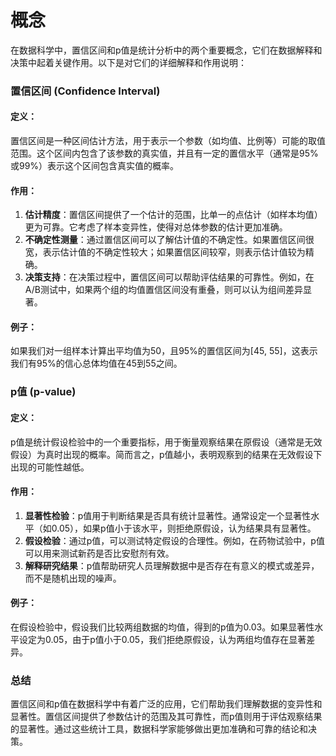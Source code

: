# 概念
在数据科学中，置信区间和p值是统计分析中的两个重要概念，它们在数据解释和决策中起着关键作用。以下是对它们的详细解释和作用说明：

### 置信区间 (Confidence Interval)

#### 定义：
置信区间是一种区间估计方法，用于表示一个参数（如均值、比例等）可能的取值范围。这个区间内包含了该参数的真实值，并且有一定的置信水平（通常是95%或99%）表示这个区间包含真实值的概率。

#### 作用：
1. **估计精度**：置信区间提供了一个估计的范围，比单一的点估计（如样本均值）更为可靠。它考虑了样本变异性，使得对总体参数的估计更加准确。
2. **不确定性测量**：通过置信区间可以了解估计值的不确定性。如果置信区间很宽，表示估计值的不确定性较大；如果置信区间较窄，则表示估计值较为精确。
3. **决策支持**：在决策过程中，置信区间可以帮助评估结果的可靠性。例如，在A/B测试中，如果两个组的均值置信区间没有重叠，则可以认为组间差异显著。

#### 例子：
如果我们对一组样本计算出平均值为50，且95%的置信区间为[45, 55]，这表示我们有95%的信心总体均值在45到55之间。

### p值 (p-value)

#### 定义：
p值是统计假设检验中的一个重要指标，用于衡量观察结果在原假设（通常是无效假设）为真时出现的概率。简而言之，p值越小，表明观察到的结果在无效假设下出现的可能性越低。

#### 作用：
1. **显著性检验**：p值用于判断结果是否具有统计显著性。通常设定一个显著性水平（如0.05），如果p值小于该水平，则拒绝原假设，认为结果具有显著性。
2. **假设检验**：通过p值，可以测试特定假设的合理性。例如，在药物试验中，p值可以用来测试新药是否比安慰剂有效。
3. **解释研究结果**：p值帮助研究人员理解数据中是否存在有意义的模式或差异，而不是随机出现的噪声。

#### 例子：
在假设检验中，假设我们比较两组数据的均值，得到的p值为0.03。如果显著性水平设定为0.05，由于p值小于0.05，我们拒绝原假设，认为两组均值存在显著差异。

### 总结
置信区间和p值在数据科学中有着广泛的应用，它们帮助我们理解数据的变异性和显著性。置信区间提供了参数估计的范围及其可靠性，而p值则用于评估观察结果的显著性。通过这些统计工具，数据科学家能够做出更加准确和可靠的结论和决策。
